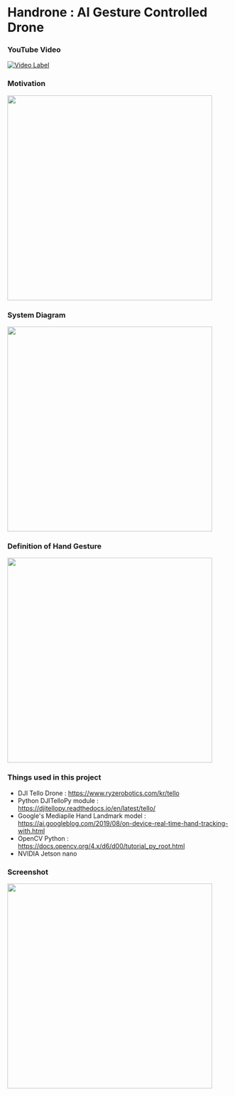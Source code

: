 # Handrone : AI Gesture Controlled Drone

### YouTube Video
[![Video Label](http://img.youtube.com/vi/EUd2fie0V3U/0.jpg)](https://youtu.be/EUd2fie0V3U)

### Motivation
<img width="461" src="https://user-images.githubusercontent.com/1857075/152446819-4bca0324-e1d3-4e3c-a654-a3f5c77e57d1.png">


### System Diagram
<img width="461" src="https://user-images.githubusercontent.com/1857075/152446825-7b59206a-77dd-4e84-a76e-05ace1aa1e5c.png">

### Definition of Hand Gesture
<img width="461" src="https://user-images.githubusercontent.com/1857075/152446817-732e1909-a57d-4965-908a-58b0132ca1e5.png">

### Things used in this project
* DJI Tello Drone : https://www.ryzerobotics.com/kr/tello
* Python DJITelloPy module : https://djitellopy.readthedocs.io/en/latest/tello/
* Google's Mediapile Hand Landmark model : https://ai.googleblog.com/2019/08/on-device-real-time-hand-tracking-with.html
* OpenCV Python : https://docs.opencv.org/4.x/d6/d00/tutorial_py_root.html
* NVIDIA Jetson nano

### Screenshot
<img width="461" src=https://user-images.githubusercontent.com/65286862/136320507-e3fe3e04-4ff5-49ca-9d30-b02236d24cea.png>

